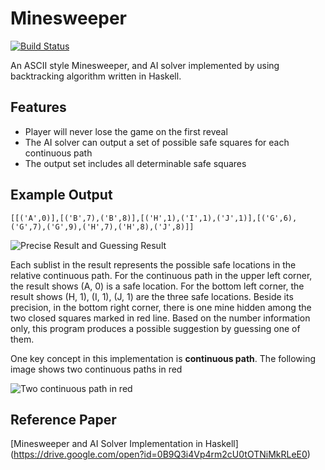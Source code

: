 # Minesweeper

[![Build Status](https://travis-ci.org/ljishen/Minesweeper.svg?branch=master)](https://travis-ci.org/ljishen/Minesweeper)

An ASCII style Minesweeper, and AI solver implemented by using backtracking algorithm written in Haskell.

Features
--------

- Player will never lose the game on the first reveal
- The AI solver can output a set of possible safe squares for each continuous path
- The output set includes all determinable safe squares

Example Output
--------------

```
[[('A',0)],[('B',7),('B',8)],[('H',1),('I',1),('J',1)],[('G',6),('G',7),('G',9),('H',7),('H',8),('J',8)]]
```

![Precise Result and Guessing Result](https://raw.githubusercontent.com/ljishen/Minesweeper/master/resources/Precise%20Result%20and%20Guessing%20Result.png)

Each sublist in the result represents the possible safe locations in the relative continuous path. For the continuous path in the upper left corner, the result shows (A, 0) is a safe location. For the bottom left corner, the result shows (H, 1), (I, 1), (J, 1) are the three safe locations. Beside its precision, in the bottom right corner, there is one mine hidden among the two closed squares marked in red line. Based on the number information only, this program produces a possible suggestion by guessing one of them.

One key concept in this implementation is **continuous path**. The following image shows two continuous paths in red

![Two continuous path in red](https://raw.githubusercontent.com/ljishen/Minesweeper/master/resources/Two%20continuous%20path%20in%20red.png)

Reference Paper
---------------

[Minesweeper and AI Solver Implementation in Haskell] (https://drive.google.com/open?id=0B9Q3i4Vp4rm2cU0tOTNiMkRLeE0)
